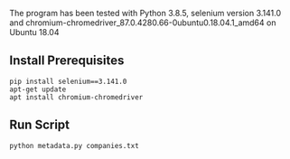 
The program has been tested with Python 3.8.5, selenium version 3.141.0 and chromium-chromedriver_87.0.4280.66-0ubuntu0.18.04.1_amd64 on Ubuntu 18.04


Install Prerequisites
-------------------------------------------
```
pip install selenium==3.141.0
apt-get update
apt install chromium-chromedriver
```

Run Script
-------------------------------------------
`python metadata.py companies.txt`

